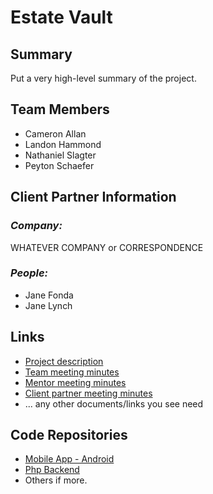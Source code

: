 # Estate Vault

## **Summary**

Put a very high-level summary of the project.

## **Team Members**

- Cameron Allan
- Landon Hammond
- Nathaniel Slagter
- Peyton Schaefer

## **Client Partner Information**

### *Company:*
WHATEVER COMPANY or CORRESPONDENCE

### *People:*
- Jane Fonda
- Jane Lynch

## **Links**

- [Project description](ProjectDescription.md)
- [Team meeting minutes](MeetingMinutes/Team)
- [Mentor meeting minutes](MeetingMinutes/Mentor)
- [Client partner meeting minutes](MeetingMinutes/ClientPartner)
- ... any other documents/links you see need

## **Code Repositories**

- [Mobile App - Android](https://www.github.com/WHEREEVER_THE_ANDROID_CODE_IS/)
- [Php Backend](https://www.github.com/WHEREEVER_THE_PHP_CODE_IS)
- Others if more.

